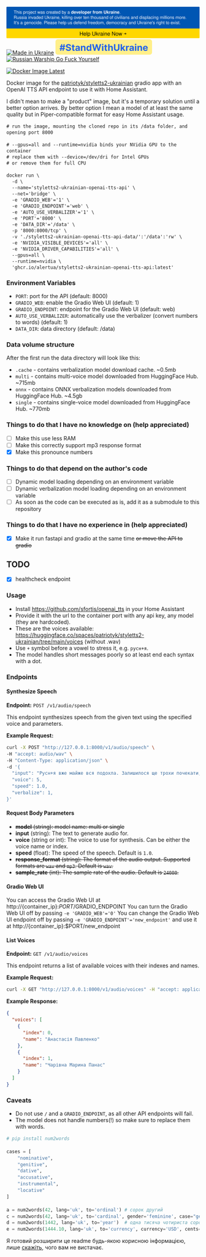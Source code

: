 [![Stand With Ukraine](https://raw.githubusercontent.com/vshymanskyy/StandWithUkraine/main/banner-direct-single.svg)](https://stand-with-ukraine.pp.ua)
[![Made in Ukraine](https://img.shields.io/badge/made_in-Ukraine-ffd700.svg?labelColor=0057b7)](https://stand-with-ukraine.pp.ua)
[![Stand With Ukraine](https://raw.githubusercontent.com/vshymanskyy/StandWithUkraine/main/badges/StandWithUkraine.svg)](https://stand-with-ukraine.pp.ua)
[![Russian Warship Go Fuck Yourself](https://raw.githubusercontent.com/vshymanskyy/StandWithUkraine/main/badges/RussianWarship.svg)](https://stand-with-ukraine.pp.ua)


[![Docker Image Latest](https://github.com/ALERTua/styletts2-ukrainian-openai-tts-api/actions/workflows/docker-image.yml/badge.svg)](https://github.com/ALERTua/styletts2-ukrainian-openai-tts-api/actions/workflows/docker-image.yml)

Docker image for the [patriotyk/styletts2-ukrainian](https://huggingface.co/spaces/patriotyk/styletts2-ukrainian) gradio app with an OpenAI TTS API endpoint to use it with Home Assistant.

I didn't mean to make a "product" image, but it's a temporary solution until a better option arrives. 
By better option I mean a model of at least the same quality but in Piper-compatible format for easy Home Assistant usage.

```
# run the image, mounting the cloned repo in its /data folder, and opening port 8000

# --gpus=all and --runtime=nvidia binds your NVidia GPU to the container
# replace them with --device=/dev/dri for Intel GPUs
# or remove them for full CPU

docker run \
  -d \
  --name='styletts2-ukrainian-openai-tts-api' \
  --net='bridge' \
  -e 'GRADIO_WEB'='1' \
  -e 'GRADIO_ENDPOINT'='web' \
  -e 'AUTO_USE_VERBALIZER'='1' \
  -e 'PORT'='8000' \
  -e 'DATA_DIR'='/data' \
  -p '8000:8000/tcp' \
  -v './styletts2-ukrainian-openai-tts-api-data/':'/data':'rw' \
  -e 'NVIDIA_VISIBLE_DEVICES'='all' \
  -e 'NVIDIA_DRIVER_CAPABILITIES'='all' \
  --gpus=all \
  --runtime=nvidia \
  'ghcr.io/alertua/styletts2-ukrainian-openai-tts-api:latest'
```
### Environment Variables

- `PORT`: port for the API (default: 8000)
- `GRADIO_WEB`: enable the Gradio Web UI (default: 1)
- `GRADIO_ENDPOINT`: endpoint for the Gradio Web UI (default: web)
- `AUTO_USE_VERBALIZER`: automatically use the verbalizer (convert numbers to words) (default: 1)
- `DATA_DIR`: data directory (default: /data)

### Data volume structure
After the first run the data directory will look like this:

- `.cache` - contains verbalization model download cache. ~0.5mb
- `multi` - contains multi-voice model downloaded from HuggingFace Hub. ~715mb
- `onnx` - contains ONNX verbalization models downloaded from HuggingFace Hub. ~4.5gb
- `single` - contains single-voice model downloaded from HuggingFace Hub. ~770mb


### Things to do that I have no knowledge on (help appreciated)

- [ ] Make this use less RAM
- [ ] Make this correctly support mp3 response format
- [x] Make this pronounce numbers

### Things to do that depend on the author's code

- [ ] Dynamic model loading depending on an environment variable
- [ ] Dynamic verbalization model loading depending on an environment variable
- [ ] As soon as the code can be executed as is, add it as a submodule to this repository

### Things to do that I have no experience in (help appreciated)

- [x] Make it run fastapi and gradio at the same time ~~or move the API to gradio~~

## TODO

- [x] healthcheck endpoint

### Usage

- Install https://github.com/sfortis/openai_tts in your Home Assistant
- Provide it with the url to the container port with any api key, any model (they are hardcoded).
- These are the voices available: https://huggingface.co/spaces/patriotyk/styletts2-ukrainian/tree/main/voices (without .wav)
- Use `+` symbol before a vowel to stress it, e.g. `русн+я`.
- The model handles short messages poorly so at least end each syntax with a dot. 

### Endpoints

#### Synthesize Speech

**Endpoint:** `POST /v1/audio/speech`

This endpoint synthesizes speech from the given text using the specified voice and parameters.

**Example Request:**

```bash
curl -X POST "http://127.0.0.1:8000/v1/audio/speech" \
-H "accept: audio/wav" \
-H "Content-Type: application/json" \
-d '{
  "input": "Русн+я вже майже вся подохла. Залишилося ще трохи почекати, і перемога буде за нами.",
  "voice": 5,
  "speed": 1.0,
  "verbalize": 1,
}'
```
#### Request Body Parameters

- ~~**model** (string): model name: multi or single~~
- **input** (string): The text to generate audio for.
- **voice** (string or int): The voice to use for synthesis. Can be either the voice name or index.
- **speed** (float): The speed of the speech. Default is `1.0`.
- ~~**response_format** (string): The format of the audio output. Supported formats are `wav` and `mp3`. Default is `wav`.~~
- ~~**sample_rate** (int): The sample rate of the audio. Default is `24000`.~~

#### Gradio Web UI

You can access the Gradio Web UI at http://{container_ip}:$PORT/$GRADIO_ENDPOINT
You can turn the Gradio Web UI off by passing `-e 'GRADIO_WEB'='0'`
You can change the Gradio Web UI endpoint off by passing `-e 'GRADIO_ENDPOINT'='new_endpoint'` and use it at http://{container_ip}:$PORT/new_endpoint


#### List Voices

**Endpoint:** `GET /v1/audio/voices`

This endpoint returns a list of available voices with their indexes and names.

**Example Request:**

```bash
curl -X GET "http://127.0.0.1:8000/v1/audio/voices" -H "accept: application/json"
```

**Example Response:**

```json
{
  "voices": [
    {
      "index": 0,
      "name": "Анастасія Павленко"
    },
    {
      "index": 1,
      "name": "Чарівна Марина Панас"
    }
  ]
}
```

### Caveats

- Do not use `/` and a `GRADIO_ENDPOINT`, as all other API endpoints will fail.
- The model does not handle numbers(!) so make sure to replace them with words.
```python
# pip install num2words

cases = [
    "nominative",
    "genitive",
    "dative",
    "accusative",
    "instrumental",
    "locative"
]
    
a = num2words(42, lang='uk', to='ordinal') # сорок другий
c = num2words(42, lang='uk', to='cardinal', gender='feminine', case="genitive")  # сорока двох
d = num2words(1442, lang='uk', to='year')  # одна тисяча чотириста сорок два
e = num2words(1444.10, lang='uk', to='currency', currency='USD', cents=False, separator='', adjective=True)  # одна тисяча чотириста сорок чотири долари 10 центів
```

Я готовий розширити це readme будь-якою корисною інформацією, лише [скажіть](https://github.com/ALERTua/styletts2-ukrainian-openai-tts-api/discussions/new/choose), чого вам не вистачає.
